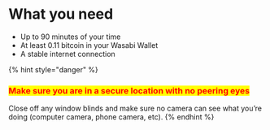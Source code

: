 # What you need

* Up to 90 minutes of your time
* At least 0.11 bitcoin in your Wasabi Wallet
* A stable internet connection

{% hint style="danger" %}
### <mark style="color:red;">Make sure you are in a secure location with no peering eyes</mark>

Close off any window blinds and make sure no camera can see what you’re doing (computer camera, phone camera, etc).
{% endhint %}
